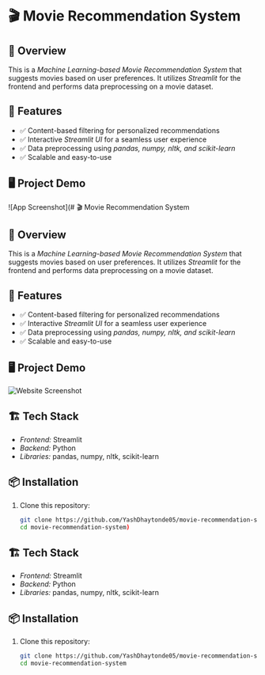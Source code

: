 # 🎬 Movie Recommendation System

## 📌 Overview
This is a *Machine Learning-based Movie Recommendation System* that suggests movies based on user preferences. It utilizes *Streamlit* for the frontend and performs data preprocessing on a movie dataset.

## 🚀 Features
- ✅ Content-based filtering for personalized recommendations
- ✅ Interactive *Streamlit UI* for a seamless user experience
- ✅ Data preprocessing using *pandas, numpy, nltk, and scikit-learn*
- ✅ Scalable and easy-to-use

## 🖥 Project Demo
![App Screenshot](# 🎬 Movie Recommendation System

## 📌 Overview
This is a *Machine Learning-based Movie Recommendation System* that suggests movies based on user preferences. It utilizes *Streamlit* for the frontend and performs data preprocessing on a movie dataset.

## 🚀 Features
- ✅ Content-based filtering for personalized recommendations
- ✅ Interactive *Streamlit UI* for a seamless user experience
- ✅ Data preprocessing using *pandas, numpy, nltk, and scikit-learn*
- ✅ Scalable and easy-to-use

## 🖥 Project Demo

![Website Screenshot](https://github.com/user-attachments/assets/82e2e39c-d2c7-4c80-86dc-33a3a983df5a)

## 🏗 Tech Stack
- *Frontend:* Streamlit
- *Backend:* Python
- *Libraries:* pandas, numpy, nltk, scikit-learn

## 📦 Installation
1. Clone this repository:
   ```sh
   git clone https://github.com/YashDhaytonde05/movie-recommendation-system.git
   cd movie-recommendation-system)

## 🏗 Tech Stack
- *Frontend:* Streamlit
- *Backend:* Python
- *Libraries:* pandas, numpy, nltk, scikit-learn

## 📦 Installation
1. Clone this repository:
   ```sh
   git clone https://github.com/YashDhaytonde05/movie-recommendation-system.git
   cd movie-recommendation-system
